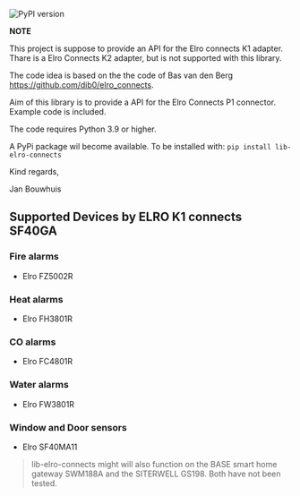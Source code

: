 ![PyPI version](https://badge.fury.io/py/lib-elro-connects.svg)

**NOTE**

This project is suppose to provide an API for the Elro connects K1 adapter.
Thare is a Elro Connects K2 adapter, but is not supported with this library.

The code idea is based on the the code of Bas van den Berg https://github.com/dib0/elro_connects.

Aim of this library is to provide a API for the Elro Connects P1 connector. Example code is included.

The code requires Python 3.9 or higher.

A PyPi package wil become available. To be installed with:
`pip install lib-elro-connects`

Kind regards,

Jan Bouwhuis

## Supported Devices by ELRO K1 connects SF40GA

### Fire alarms

- Elro FZ5002R

### Heat alarms

- Elro FH3801R

### CO alarms

- Elro FC4801R

### Water alarms

- Elro FW3801R

### Window and Door sensors

- Elro SF40MA11

> lib-elro-connects might will also function on the BASE smart home gateway SWM188A and the SITERWELL GS198. Both have not been tested.
